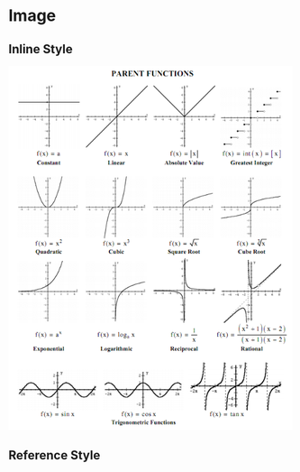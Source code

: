 # Image

## Inline Style
![Parent functions and their graphs](https://github.com/ZhaoqingLiu/Markdown-From-Scratch/blob/main/img/Parent_Functions_and_Their_graphs.png "Parent functions and their graphs")

## Reference Style




